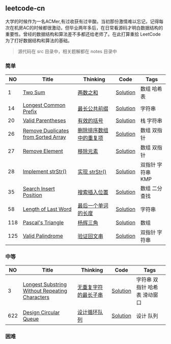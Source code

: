 ## leetcode-cn
大学的时候作为一名ACMer,有过收获有过辛酸。当初那份激情难以忘记，记得每次在机房AC的时候都很激动，但毕业两年多后，在日常看源码才明白数据结构的重要性。曾经的数据结构和算法差不多都还给老师了。在此打算重拾 LeetCode 为了打好数据结构和算法的基础。

> 源代码在 src 目录中，相关题解都在 notes 目录中

### 简单
| NO | Title | Thinking | Code | Tags |
| --- | --- | --- | --- | --- |
| 1 | [Two Sum](https://leetcode-cn.com/problems/two-sum/) | [两数之和](https://github.com/AnthonyZero/leetcode-cn/tree/master/notes/0001) | [Solution](https://github.com/AnthonyZero/leetcode-cn/blob/master/src/com/anthonyzero/easy/_0001/Solution.java) | 数组 哈希表 |
| 14 | [Longest Common Prefix](https://leetcode-cn.com/problems/longest-common-prefix/) | [最长公共前缀](https://github.com/AnthonyZero/leetcode-cn/tree/master/notes/0014) | [Solution](https://github.com/AnthonyZero/leetcode-cn/blob/master/src/com/anthonyzero/easy/_0014/Solution.java) | 字符串 |
| 20 | [Valid Parentheses](https://leetcode-cn.com/problems/valid-parentheses/)| [有效的括号](https://github.com/AnthonyZero/leetcode-cn/tree/master/notes/0020) | [Solution](https://github.com/AnthonyZero/leetcode-cn/blob/master/src/com/anthonyzero/easy/_0020/Solution.java) | 栈 字符串 |
| 26 | [Remove Duplicates from Sorted Array](https://leetcode-cn.com/problems/remove-duplicates-from-sorted-array/)| [删除排序数组中的重复项](https://github.com/AnthonyZero/leetcode-cn/tree/master/notes/0026) | [Solution](https://github.com/AnthonyZero/leetcode-cn/blob/master/src/com/anthonyzero/easy/_0026/Solution.java) | 数组 双指针 |
| 27 | [Remove Element](https://leetcode-cn.com/problems/remove-element/)| [移除元素](https://github.com/AnthonyZero/leetcode-cn/tree/master/notes/0027) | [Solution](https://github.com/AnthonyZero/leetcode-cn/blob/master/src/com/anthonyzero/easy/_0027/Solution.java) | 数组 双指针 |
| 28 | [Implement strStr()](https://leetcode-cn.com/problems/implement-strstr/)| [实现 strStr()](https://github.com/AnthonyZero/leetcode-cn/tree/master/notes/0028) | [Solution](https://github.com/AnthonyZero/leetcode-cn/blob/master/src/com/anthonyzero/easy/_0028/Solution.java) | 双指针 字符串 KMP|
| 35 | [Search Insert Position](https://leetcode-cn.com/problems/search-insert-position/)| [搜索插入位置](https://github.com/AnthonyZero/leetcode-cn/tree/master/notes/0035) | [Solution](https://github.com/AnthonyZero/leetcode-cn/blob/master/src/com/anthonyzero/easy/_0035/Solution.java) | 数组 二分查找|
| 58 | [Length of Last Word](https://leetcode-cn.com/problems/length-of-last-word/) | [最后一个单词的长度](https://github.com/AnthonyZero/leetcode-cn/tree/master/notes/0058) | [Solution](https://github.com/AnthonyZero/leetcode-cn/blob/master/src/com/anthonyzero/easy/_0058/Solution.java) | 字符串 |
| 118 | [Pascal's Triangle](https://leetcode-cn.com/problems/pascals-triangle/) | [杨辉三角](https://github.com/AnthonyZero/leetcode-cn/tree/master/notes/0118) | [Solution](https://github.com/AnthonyZero/leetcode-cn/blob/master/src/com/anthonyzero/easy/_0118/Solution.java) | 数组 |
| 125 | [Valid Palindrome](https://leetcode-cn.com/problems/valid-palindrome/) | [验证回文串](https://github.com/AnthonyZero/leetcode-cn/tree/master/notes/0125) | [Solution](https://github.com/AnthonyZero/leetcode-cn/blob/master/src/com/anthonyzero/easy/_0125/Solution.java) | 双指针 字符串 |

### 中等
| NO | Title | Thinking | Code | Tags |
| --- | --- | --- | --- | --- |
| 3 | [Longest Substring Without Repeating Characters](https://leetcode-cn.com/problems/longest-substring-without-repeating-characters/) | [无重复字符的最长子串](https://github.com/AnthonyZero/leetcode-cn/tree/master/notes/0003) | [Solution](https://github.com/AnthonyZero/leetcode-cn/blob/master/src/com/anthonyzero/medium/_0003/Solution.java) | 字符串 双指针 哈希表 滑动窗口|
| 622 | [Design Circular Queue](https://leetcode-cn.com/problems/design-circular-queue/) | [设计循环队列](https://github.com/AnthonyZero/leetcode-cn/tree/master/notes/0622) | [Solution](https://github.com/AnthonyZero/leetcode-cn/blob/master/src/com/anthonyzero/medium/_0622/Solution.java) | 设计 队列|

### 困难
